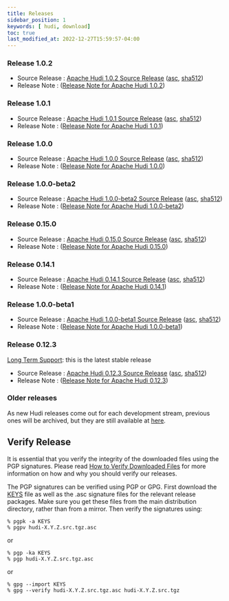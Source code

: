 ```yaml
---
title: Releases
sidebar_position: 1
keywords: [ hudi, download]
toc: true
last_modified_at: 2022-12-27T15:59:57-04:00
---
```


### Release 1.0.2
* Source Release : [Apache Hudi 1.0.2 Source Release](https://downloads.apache.org/hudi/1.0.2/hudi-1.0.2.src.tgz) ([asc](https://downloads.apache.org/hudi/1.0.2/hudi-1.0.2.src.tgz.asc), [sha512](https://downloads.apache.org/hudi/1.0.2/hudi-1.0.2.src.tgz.sha512))
* Release Note : ([Release Note for Apache Hudi 1.0.2](/releases/release-1.0.2))

### Release 1.0.1
* Source Release : [Apache Hudi 1.0.1 Source Release](https://downloads.apache.org/hudi/1.0.1/hudi-1.0.1.src.tgz) ([asc](https://downloads.apache.org/hudi/1.0.1/hudi-1.0.1.src.tgz.asc), [sha512](https://downloads.apache.org/hudi/1.0.1/hudi-1.0.1.src.tgz.sha512))
* Release Note : ([Release Note for Apache Hudi 1.0.1](/releases/release-1.0.1))

### Release 1.0.0
* Source Release : [Apache Hudi 1.0.0 Source Release](https://downloads.apache.org/hudi/1.0.0/hudi-1.0.0.src.tgz) ([asc](https://downloads.apache.org/hudi/1.0.0/hudi-1.0.0.src.tgz.asc), [sha512](https://downloads.apache.org/hudi/1.0.0/hudi-1.0.0.src.tgz.sha512))
* Release Note : ([Release Note for Apache Hudi 1.0.0](/releases/release-1.0.0))

### Release 1.0.0-beta2
* Source Release : [Apache Hudi 1.0.0-beta2 Source Release](https://downloads.apache.org/hudi/1.0.0-beta2/hudi-1.0.0-beta2.src.tgz) ([asc](https://downloads.apache.org/hudi/1.0.0-beta2/hudi-1.0.0-beta2.src.tgz.asc), [sha512](https://downloads.apache.org/hudi/1.0.0-beta2/hudi-1.0.0-beta2.src.tgz.sha512))
* Release Note : ([Release Note for Apache Hudi 1.0.0-beta2](/releases/release-1.0.0-beta2))

### Release 0.15.0
* Source Release : [Apache Hudi 0.15.0 Source Release](https://downloads.apache.org/hudi/0.15.0/hudi-0.15.0.src.tgz) ([asc](https://downloads.apache.org/hudi/0.15.0/hudi-0.15.0.src.tgz.asc), [sha512](https://downloads.apache.org/hudi/0.15.0/hudi-0.15.0.src.tgz.sha512))
* Release Note : ([Release Note for Apache Hudi 0.15.0](/releases/release-0.15.0))

### Release 0.14.1
* Source Release : [Apache Hudi 0.14.1 Source Release](https://downloads.apache.org/hudi/0.14.1/hudi-0.14.1.src.tgz) ([asc](https://downloads.apache.org/hudi/0.14.1/hudi-0.14.1.src.tgz.asc), [sha512](https://downloads.apache.org/hudi/0.14.1/hudi-0.14.1.src.tgz.sha512))
* Release Note : ([Release Note for Apache Hudi 0.14.1](/releases/release-0.14.1))

### Release 1.0.0-beta1
* Source Release : [Apache Hudi 1.0.0-beta1 Source Release](https://www.apache.org/dyn/closer.lua/hudi/1.0.0-beta1/hudi-1.0.0-beta1.src.tgz) ([asc](https://downloads.apache.org/hudi/1.0.0-beta1/hudi-1.0.0-beta1.src.tgz.asc), [sha512](https://downloads.apache.org/hudi/1.0.0-beta1/hudi-1.0.0-beta1.src.tgz.sha512))
* Release Note : ([Release Note for Apache Hudi 1.0.0-beta1](/releases/release-1.0.0-beta1))

### Release 0.12.3
[Long Term Support](/releases/release-0.12.3#long-term-support): this is the latest stable release
* Source Release : [Apache Hudi 0.12.3 Source Release](https://www.apache.org/dyn/closer.lua/hudi/0.12.3/hudi-0.12.3.src.tgz) ([asc](https://downloads.apache.org/hudi/0.12.3/hudi-0.12.3.src.tgz.asc), [sha512](https://downloads.apache.org/hudi/0.12.3/hudi-0.12.3.src.tgz.sha512))
* Release Note : ([Release Note for Apache Hudi 0.12.3](/releases/release-0.12.3))

### Older releases
As new Hudi releases come out for each development stream, previous ones will be archived, but they are still available at [here](https://archive.apache.org/dist/hudi/). 

## Verify Release

It is essential that you verify the integrity of the downloaded files using the PGP signatures. Please read [How to Verify Downloaded Files](https://www.apache.org/info/verification.html)
for more information on how and why you should verify our releases.

The PGP signatures can be verified using PGP or GPG. First download the [KEYS](https://downloads.apache.org/hudi/KEYS) file as well as the
.asc signature files for the relevant release packages. Make sure you get these files from the main distribution directory, rather than from
a mirror. Then verify the signatures using:

```
% pgpk -a KEYS
% pgpv hudi-X.Y.Z.src.tgz.asc
```

or

```
% pgp -ka KEYS
% pgp hudi-X.Y.Z.src.tgz.asc
```

or

```
% gpg --import KEYS
% gpg --verify hudi-X.Y.Z.src.tgz.asc hudi-X.Y.Z.src.tgz
```
